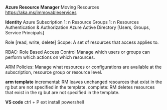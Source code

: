 **Azure Resource Manager**
Moving Resources
https://aka.ms/immovableservices

**Identity**
Azure Subscription 1: n Resource Groups 1: n Resources
Authentication & Authorization
Azure Active Directory [Users, Groups, Service Principals]

Role [read, write, delete]
Scope: A set of resources that access applies to.

RBAC: Role Based Access Control
Manage which users or groups can perform which actions on which resources.

ARM Policies:
Manage what resources or configurations are available at the subscription, resource group or resource level.

**arm template**
incremental: RM leaves unchanged resources that exist in the rg but are not specified in the template.
complete: RM deletes resources that exist in the rg but are not specified in the template.

**VS code**
ctrl + P
ext install powershell

